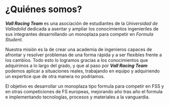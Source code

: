 # ¿Quiénes somos?
***Vall Racing Team*** es una asociación de estudiantes de la *Universidad de Valladolid* dedicada a asentar y ampliar los conocimientos ingenieriles de sus integrantes desarrollando un monoplaza para competir en *Formula Student*.

Nuestra misión es la de crear una academia de ingenieros capaces de afrontar y resolver problemas de una forma rápida y a ser flexibles frente a los cambios. Todo esto lo logramos gracias a los conocimientos que adquirimos a lo largo del grado, y que al paso por ***Vall Racing Team*** podemos aplicar a situaciones reales, trabajando en equipo y adquiriendo un expertice que de otra manera no podríamos.

El objetivo es desarrollar un monoplaza tipo formula para competir en FSS y en otras competiciones de FS europeas, mejorando año tras año el formula e implementando tecnologías, procesos y materiales a la vanguardia.
